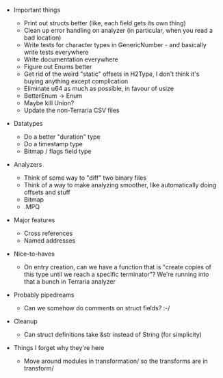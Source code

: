 * Important things
  * Print out structs better (like, each field gets its own thing)
  * Clean up error handling on analyzer (in particular, when you read a bad location)
  * Write tests for character types in GenericNumber - and basically write tests everywhere
  * Write documentation everywhere
  * Figure out Enums better
  * Get rid of the weird "static" offsets in H2Type, I don't think it's buying anything except complication
  * Eliminate u64 as much as possible, in favour of usize
  * BetterEnum -> Enum
  * Maybe kill Union?
  * Update the non-Terraria CSV files

* Datatypes
  * Do a better "duration" type
  * Do a timestamp type
  * Bitmap / flags field type

* Analyzers
  * Think of some way to "diff" two binary files
  * Think of a way to make analyzing smoother, like automatically doing offsets and stuff
  * Bitmap
  * .MPQ

* Major features
  * Cross references
  * Named addresses

* Nice-to-haves
  * On entry creation, can we have a function that is "create copies of this type until we reach a specific terminator"? We're running into that a bunch in Terraria analyzer

* Probably pipedreams
  * Can we somehow do comments on struct fields? :-/

* Cleanup
  * Can struct definitions take &str instead of String (for simplicity)

* Things I forget why they're here
  * Move around modules in transformation/ so the transforms are in transform/
